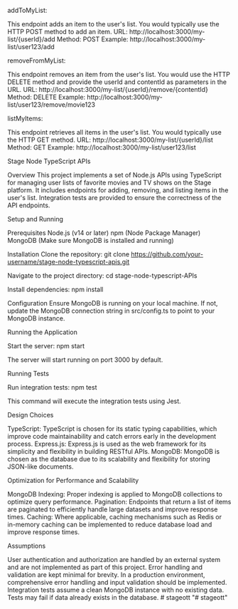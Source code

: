 addToMyList:

This endpoint adds an item to the user's list. You would typically use the HTTP POST method to add an item.
URL: http://localhost:3000/my-list/{userId}/add
Method: POST
Example: http://localhost:3000/my-list/user123/add

removeFromMyList:

This endpoint removes an item from the user's list. You would use the HTTP DELETE method and provide the userId and contentId as parameters in the URL.
URL: http://localhost:3000/my-list/{userId}/remove/{contentId}
Method: DELETE
Example: http://localhost:3000/my-list/user123/remove/movie123

listMyItems:

This endpoint retrieves all items in the user's list. You would typically use the HTTP GET method.
URL: http://localhost:3000/my-list/{userId}/list
Method: GET
Example: http://localhost:3000/my-list/user123/list

Stage Node TypeScript APIs

Overview
This project implements a set of Node.js APIs using TypeScript for managing user lists of favorite movies and TV shows on the Stage platform. It includes endpoints for adding, removing, and listing items in the user's list. Integration tests are provided to ensure the correctness of the API endpoints.

Setup and Running

Prerequisites
Node.js (v14 or later)
npm (Node Package Manager)
MongoDB (Make sure MongoDB is installed and running)

Installation
Clone the repository:
git clone https://github.com/your-username/stage-node-typescript-apis.git

Navigate to the project directory:
cd stage-node-typescript-APIs

Install dependencies:
npm install

Configuration
Ensure MongoDB is running on your local machine. If not, update the MongoDB connection string in src/config.ts to point to your MongoDB instance.

Running the Application

Start the server:
npm start

The server will start running on port 3000 by default.

Running Tests

Run integration tests:
npm test

This command will execute the integration tests using Jest.

Design Choices

TypeScript: TypeScript is chosen for its static typing capabilities, which improve code maintainability and catch errors early in the development process.
Express.js: Express.js is used as the web framework for its simplicity and flexibility in building RESTful APIs.
MongoDB: MongoDB is chosen as the database due to its scalability and flexibility for storing JSON-like documents.

Optimization for Performance and Scalability

MongoDB Indexing: Proper indexing is applied to MongoDB collections to optimize query performance.
Pagination: Endpoints that return a list of items are paginated to efficiently handle large datasets and improve response times.
Caching: Where applicable, caching mechanisms such as Redis or in-memory caching can be implemented to reduce database load and improve response times.

Assumptions

User authentication and authorization are handled by an external system and are not implemented as part of this project.
Error handling and validation are kept minimal for brevity. In a production environment, comprehensive error handling and input validation should be implemented.
Integration tests assume a clean MongoDB instance with no existing data. Tests may fail if data already exists in the database.
#   s t a g e o t t  
 "# stageott" 
